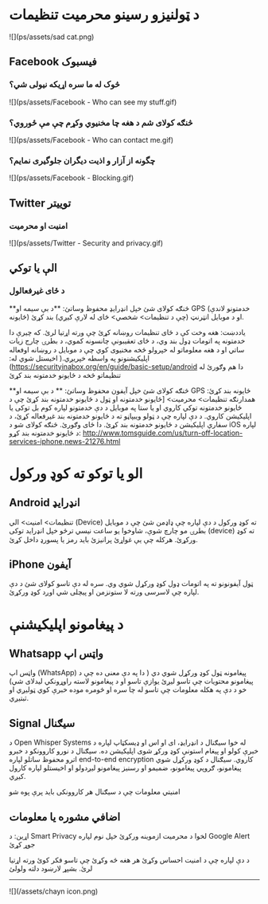# د ټولنیزو رسینو محرمیت تنظیمات

![](ps/assets/sad cat.png)

## Facebook فیسبوک

### څوک له ما سره اړیکه نیولی شي؟

![](ps/assets/Facebook - Who can see my stuff.gif)



### څنګه کولای شم د هغه چا مخنیوي وکړم  چې مې ځوروي؟ 
![](ps/assets/Facebook - Who can contact me.gif)



### چگونه از آزار و اذیت دیگران جلوگیری نمایم؟
![](ps/assets/Facebook - Blocking.gif)




## Twitter توییتر

### امنیت او محرمیت
![](ps/assets/Twitter - Security  and privacy.gif)



## الې یا توکي 
### د ځای غیرفعالول


**څنګه کولای شئ خپل انډرایډ محفوظ وساتئ:
**د بې سیمه او GPS (خدمتونو لاندې ځایونه) او د موبایل انټرنټ (چې د تنظیمات> شخصي> ځای له لارې کیږي) بند کړئ.
 
یاددښت: هغه وخت کې د ځای تنظیمات روښانه کړئ چې ورته اړتیا لرئ. که چیرې دا خدمتونه په اتومات ډول بند وي، د ځای تعقیبونې چانسونه کموي، د بطرۍ چارج زیات ساتي او د هغه معلوماتو له خپرولو څخه مخنیوی کوي چې د موبایل د روښانه اوفعاله  اپلیکیشنونو په واسطه خپریږي.( اخیستل شوي له: )https://securityinabox.org/en/guide/basic-setup/android
دا هم وګورئ له تنظیماتو څخه د ځایونو خدمتونه بند کړئ



**څنګه کولای شئ خپل آیفون محفوظ وساتئ:
**
د بې سیمه او GPS ځایونه بند کړئ:
همدارنګه تنظیمات> محرمیت> [ځایونو خدمتونه او ټول د ځایونو خدمتونه بند کړئ چې د ځایونو خدمتونه توکي کاروي او یا ستا په موبایل د دې خدمتونو لپاره کوم بل توکی یا اپلیکیشن کاروي. د دې لپاره چې د ټولو ویبپاڼو ته د ځایونو خدمتونه بند غیرفعاله کړئ، د سفاري اپلیکیشن د ځایونو خدمتونه بند کړئ.
دا ځای وګورئ. څنګه کولای شو د iOS لپاره د ځایونو خدمتونه بند کړو: http://www.tomsguide.com/us/turn-off-location-services-iphone,news-21276.html


# الو یا توکو ته کوډ ورکول
## Android انډرایډ

تنظیمات> امنیت> الي (Device) ته کوډ ورکول
د دې لپاره چې ډاډمن شئ چې د موبایل بطرۍ مو چارچ شوې، شاوخوا یو ساعت نیسي ترڅو خپل انډراید توکی (device) ته کوډ ورکړئ. هرکله چې یې غواړئ پرانیزئ باید رمز یا پسورډ داخل کړئ.




## iPhone  آیفون  
ټول آیفونونو ته په اتومات ډول کوډ ورکړل شوي وي. سره له دې تاسو کولای شئ د دې لپاره چې لاسرسی ورته لا ستونزمن او پیچلی شي اوږد کوډ ورکړئ.




# د پیغامونو اپلیکیشنې

## Whatsapp  واټس اپ
واټس اپ (WhatsApp) پیغامونه ټول کوډ ورکړل شوي دي ( دا په دې معنی ده چې د پیغامونو محتویات چې تاسو لیږئ یوازې تاسو او د پیغامونو لاسته راوړونکي لیدلای شي) خو  د دې په هکله معلومات چې تاسو له چا سره او څومره موده خبرې کوي ټولیږي او ثبتیږي.


## Signal  سیګنال 
د Open Whisper Systems له خوا سیګنال د انډرایډ، ای او اس او ډیسکټاپ لپاره د  خبرې کولو او پیغام استونې کوډ ورکړ شوی اپلیکیشن ده. سیګنال د نورو کاروونکو د خبرو اترو محفوظ ساتلو لپاره end-to-end encryption کاروي. سیګنال د کوډ ورکړل شوي پیغامونو، ګروپي پیغامونو، ضمیمو او رسنیز پیغامونو لیږدولو او اخیستلو لپاره کارول کیږي.

امنیتي معلومات چې د سیګنال هر کاروونکی باید پرې پوه شو

 



## اضافي مشوره یا معلومات
اړین: د Smart Privacy لخوا د محرمیت ازموینه ورکړئ
خپل نوم لپاره Google Alert  جوړ کړئ


د دې لپاره چې د امنیت احساس وکړئ هر هغه څه وکړئ چې تاسو فکر کوئ ورته اړتیا لرئ. 
بشپړ لارښود دلته ولولئ




---
![](/assets/chayn icon.png)

